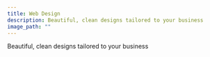 ```yaml
---
title: Web Design
description: Beautiful, clean designs tailored to your business
image_path: ""
---
```


Beautiful, clean designs tailored to your business